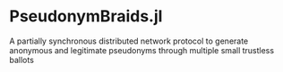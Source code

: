 # PseudonymBraids.jl
A partially synchronous distributed network protocol to generate anonymous and legitimate pseudonyms through multiple small trustless ballots
